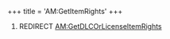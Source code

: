 +++
title = 'AM:GetItemRights'
+++

1.  REDIRECT
    [AM:GetDLCOrLicenseItemRights](AM:GetDLCOrLicenseItemRights "wikilink")
